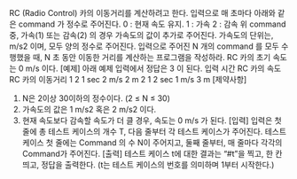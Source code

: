 RC (Radio Control) 카의 이동거리를 계산하려고 한다.
입력으로 매 초마다 아래와 같은 command 가 정수로 주어진다.
0 : 현재 속도 유지.
1 : 가속
2 : 감속
위 command 중, 가속(1) 또는 감속(2) 의 경우 가속도의 값이 추가로 주어진다.
가속도의 단위는, m/s2 이며, 모두 양의 정수로 주어진다.
입력으로 주어진 N 개의 command 를 모두 수행했을 때, N 초 동안 이동한 거리를 계산하는 프로그램을 작성하라.
RC 카의 초기 속도는 0 m/s 이다.
[예제]
아래 예제 입력에서 정답은 3 이 된다.
입력         시간     RC 카의 속도 RC     카의 이동거리
1 2          1 sec          2 m/s                    2 m
2 1          2 sec          1 m/s                    3 m
[제약사항]
1. N은 2이상 30이하의 정수이다. (2 ≤ N ≤ 30)
2. 가속도의 값은 1 m/s2 혹은 2 m/s2 이다.
3. 현재 속도보다 감속할 속도가 더 클 경우, 속도는 0 m/s 가 된다.
[입력]
입력은 첫 줄에 총 테스트 케이스의 개수 T, 다음 줄부터 각 테스트 케이스가 주어진다.
테스트 케이스 첫 줄에는 Command 의 수 N이 주어지고, 둘째 줄부터, 매 줄마다 각각의 Command가 주어진다.
[출력]
테스트 케이스 t에 대한 결과는 “#t”을 찍고, 한 칸 띄고, 정답을 출력한다.
(t는 테스트 케이스의 번호를 의미하며 1부터 시작한다.)